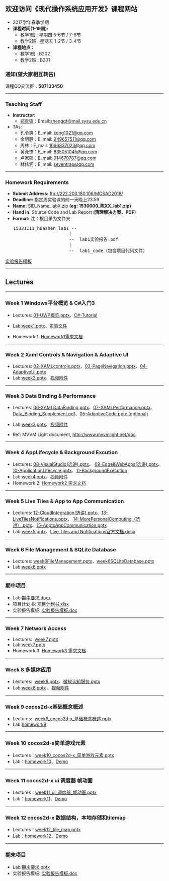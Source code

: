 ## 欢迎访问《现代操作系统应用开发》课程网站
* 2017学年春季学期
* **课程时间(1-19周):** 
	- 教学1班 : 星期四 5-6节 / 7-8节
	- 教学2班 : 星期五 1-2节 / 3-4节
* **课程地点：** 
	- 教学1班 : B202
	- 教学2班 : B201

### **通知(望大家相互转告)**
课程QQ交流群：**587133450**

----

### Teaching Staff

  * **Instructor:**
	* [郑贵锋](http://edin.sysu.edu.cn/~zhgf/)：Email:<zhenggf@mail.sysu.edu.cn>
  * TAs:
    * 孔令爽：E_mail: <kong1021@qq.com>
    * 余明静：E_mail: <949657511@qq.com>
    * 周林：E_mail: <1696837023@qq.com>
    * 黄泳锋：E_mail: <635051045@qq.com>
    * 卢家熙：E_mail: <914670787@qq.com>
    * 林伟涵：E_mail: <seventrap@qq.com>

----

### Homework Requirements
  * **Submit Address:** ftp://222.200.180.106/MOSAD2018/
  * **Deadline:**  指定周实验课的前一天晚上23:59
  * **Name:**   SID_Name_labX.zip   **(eg: 1530000_陈XX_lab1.zip)**
  * **Hand In:**   Source Code and Lab Report **(清理解决方案、PDF)**
  * **Format:**
注：根目录为文件夹
 <pre>   15331111_huashen_lab1 --
                        |
                        --  lab1实验报告.pdf
                        |
                        --  lab1_code（包含项目代码文件）
</pre>
 [实验报告模板](https://github.com/gfzheng/MOSAD/blob/master/Materials/ReportTemplate.docx)

----
## Lectures

----

### Week 1 Windows平台概览 & C#入门3

* Lectures: <a  href="https://github.com/gfzheng/MOSAD/blob/master/Keynotes/01-UWPOverview.pptx" target="_blank">01-UWP概览.pptx</a>、<a href="https://github.com/gfzheng/MOSAD/tree/master/Keynotes/C%23_Tutorial" target="_blank">C#-Tutorial</a>

* Lab:<a href="https://github.com/gfzheng/MOSAD/blob/master/Labs/week1.pptx" target="_blank">week1.pptx</a>、<a href="https://github.com/gfzheng/MOSAD/blob/master/Materials/MainPage.xaml.cs" target="_blank">实验文件</a>
* Homework 1: <a href="https://github.com/gfzheng/MOSAD/blob/master/Labs/Homework1 需求文档.docx" target="_blank">Homework1需求文档</a>

----

### Week 2 Xaml Controls & Navigation & Adaptive UI

* Lectures: <a  href="https://github.com/gfzheng/MOSAD/blob/master/Keynotes/02-XAMLcontrols.pptx" target="_blank">02-XAMLcontrols.pptx</a>、<a href="https://github.com/gfzheng/MOSAD/blob/master/Keynotes/03-PageNavigation.pptx" target="_blank">03-PageNavigation.pptx</a>、<a href="https://github.com/gfzheng/MOSAD/blob/master/Keynotes/04-AdaptiveUI.pptx" target="_blank">04-AdaptiveUI.pptx</a>
* Lab:<a href="https://github.com/gfzheng/MOSAD/blob/master/Labs/week2.pptx" target="_blank">week2.pptx</a>、<a href="https://github.com/gfzheng/MOSAD/blob/master/Materials/week2.flv" target="_blank">视频附件</a>

----

### Week 3 Data Binding & Performance

* Lectures: <a  href="https://github.com/gfzheng/MOSAD/blob/master/Keynotes/06-XAMLDataBinding.pptx" target="_blank">06-XAMLDataBinding.pptx</a>、<a href="https://github.com/gfzheng/MOSAD/blob/master/Keynotes/07-XAMLPerformance.pptx" target="_blank">07-XAMLPerformance.pptx</a>、<a href="https://github.com/gfzheng/MOSAD/blob/master/Keynotes/Data_Binding_Supplement.pdf" target="_blank">Data_Binding_Supplement.pdf</a>、<a href="https://github.com/gfzheng/MOSAD/blob/master/Keynotes/05-AdaptiveCode.pptx" target="_blank">05-AdaptiveCode.pptx (optional)</a>
* Lab:<a href="https://github.com/gfzheng/MOSAD/blob/master/Labs/week3.pptx" target="_blank">week3.pptx</a>、<a href="https://github.com/gfzheng/MOSAD/blob/master/Materials/week3.flv" target="_blank">视频附件</a>

* Ref: MVVM Light document, http://www.mvvmlight.net/doc

----

### Week 4 AppLifecycle & Background Excution

* Lectures:  <a  href="https://github.com/gfzheng/MOSAD/blob/master/Keynotes/08-VisualStudio(选讲).pptx" target="_blank">08-VisualStudio(选讲).pptx</a>、 <a  href="https://github.com/gfzheng/MOSAD/blob/master/Keynotes/09-Edge&WebApps(选讲).PPTX" target="_blank">09-Edge&WebApps(选讲).pptx</a>、<a  href="https://github.com/gfzheng/MOSAD/blob/master/Keynotes/10-ApplicationLifecycle.pptx" target="_blank">10-ApplicationLifecycle.pptx</a>、<a href="https://github.com/gfzheng/MOSAD/blob/master/Keynotes/11-BackgroundExecution.pptx" target="_blank">11-BackgroundExecution</a>
* Lab:<a href="https://github.com/gfzheng/MOSAD/blob/master/Labs/week4.pptx" target="_blank">week4.pptx</a>、<a href="https://github.com/gfzheng/MOSAD/blob/master/Materials/week4.mp4" target="_blank">视频附件</a>
* Homework 2: <a href="https://github.com/gfzheng/MOSAD/blob/master/Labs/Homework2 需求文档.docx" target="_blank">Homework2 需求文档</a>

----

### Week 5 Live Tiles & App to App Communication

* Lectures:  <a href="https://github.com/gfzheng/MOSAD/blob/master/Keynotes/12-CloudIntegration(选讲).pptx" target="_blank">12-CloudIntegration(选讲).pptx</a>、<a  href="https://github.com/gfzheng/MOSAD/blob/master/Keynotes/13-LiveTilesNotifications.pptx" target="_blank">13-LiveTilesNotifications.pptx</a>、 <a  href="https://github.com/gfzheng/MOSAD/blob/master/Keynotes/14-MorePersonalComputing（选讲）.pptx" target="_blank">14-MorePersonalComputing（选讲）.pptx</a>、<a  href="https://github.com/gfzheng/MOSAD/blob/master/Keynotes/15-ApptoAppCommunication.pptx" target="_blank">15-ApptoAppCommunication.pptx</a>
* Lab:<a href="https://github.com/gfzheng/MOSAD/blob/master/Labs/week5.pptx" target="_blank">week5.pptx</a>、<a href="https://github.com/gfzheng/MOSAD/blob/master/Materials/LiveTilesandNotifications官方文档.docx" target="_blank">Live Tiles and Notifications官方文档.docx</a>

----

### Week 6 File Management & SQLite Database

* Lectures:  <a href="https://github.com/gfzheng/MOSAD/blob/master/Keynotes/week6FileManagement.pptx" target="_blank">week6FileManagement.pptx</a>、<a  href="https://github.com/gfzheng/MOSAD/blob/master/Keynotes/week6SQLiteDatabase.pptx" target="_blank">week6SQLiteDatabase.pptx</a>
* Lab:<a href="https://github.com/gfzheng/MOSAD/blob/master/Labs/week6.pptx" target="_blank">week6.pptx</a> 

----

### 期中项目

* Lab:<a href="https://github.com/gfzheng/MOSAD/blob/master/Labs/2018期中project要求.docx" target="_blank">期中要求.docx</a>
* 项目计划书: <a href="https://github.com/gfzheng/MOSAD/blob/master/Materials/项目计划书.xlsx" target="_blank">项目计划书.xlsx</a>
* 实验报告模板: <a href="https://github.com/gfzheng/MOSAD/blob/master/Materials/期中project实验报告模板.doc" target="_blank">实验报告模板.doc</a>

----

### Week 7 Network Access

* Lectures:  <a href="https://github.com/gfzheng/MOSAD/blob/master/Keynotes/week7网络访问.pptx" target="_blank">week7.pptx</a>
* Lab:<a href="https://github.com/gfzheng/MOSAD/blob/master/Labs/week7.pptx" target="_blank">week7.pptx</a> 
* Homework 3: <a href="https://github.com/gfzheng/MOSAD/blob/master/Labs/Homework3需求文档.docx" target="_blank">Homework3 需求文档</a>

----

### Week 8 多媒体应用

* Lectures:  <a href="https://github.com/gfzheng/MOSAD/blob/master/Keynotes/week8.pptx" target="_blank">week8.pptx</a>、<a href="https://github.com/gfzheng/MOSAD/blob/master/Keynotes/微软认知服务.pptx" target="_blank">微软认知服务.pptx</a>
* Lab:<a href="https://github.com/gfzheng/MOSAD/blob/master/Labs/week8.pptx" target="_blank">week8.pptx</a> 、<a href="https://github.com/gfzheng/MOSAD/blob/master/Materials/week8_demo.zip" target="_blank">视频附件</a>

----

### Week 9 cocos2d-x基础概念概述

* Lectures:  <a href="https://github.com/gfzheng/MOSAD/blob/master/Keynotes/week9_cocos2d-x_基础概念概述.pptx" target="_blank">week9_cocos2d-x_基础概念概述.pptx</a>
* Lab:<a href="https://github.com/gfzheng/MOSAD/blob/master/Labs/homework9-cocos2d-x%E5%88%9D%E6%8E%A2.pptx">homework9</a>

----

### Week 10 cocos2d-x简单游戏元素
* Lectures：<a href="https://github.com/gfzheng/MOSAD/blob/master/Keynotes/week10_cocos2d-x简单游戏元素.pptx" target="_blank">week10_cocos2d-x_简单游戏元素.pptx</a>
* Lab：<a href="https://github.com/gfzheng/MOSAD/blob/master/Labs/2017-homework10.pptx">homework10</a>、<a href="https://github.com/gfzheng/MOSAD/blob/master/Materials/Homework10-Demo.zip">Demo</a>

----

### Week 11 cocos2d-x ui 调度器 帧动画
* Lectures：<a href="https://github.com/gfzheng/MOSAD/blob/master/Keynotes/week11_ui_调度器_帧动画.pptx" target="_blank">week11_ui_调度器_帧动画.pptx</a>
* Lab：<a href="https://github.com/gfzheng/MOSAD/blob/master/Labs/homework11.pptx">homework11</a>、<a href="https://github.com/gfzheng/MOSAD/blob/master/Materials/Homework11-Demo.zip">Demo</a>


----

### Week 12 cocos2d-x 数据结构，本地存储和tilemap
* Lectures：<a href="https://github.com/gfzheng/MOSAD/blob/master/Keynotes/week12_tile_map.pptx" target="_blank">week12_tile_map.pptx</a>
* Lab：<a href="https://github.com/gfzheng/MOSAD/blob/master/Labs/Homework12.pptx">homework12</a>、<a href="https://github.com/gfzheng/MOSAD/blob/master/Materials/week12.mp4">Demo</a>

----

### 期末项目

* Lab:<a href="https://github.com/gfzheng/MOSAD/blob/master/Labs/2018期末project要求.pptx" target="_blank">期末要求.pptx</a>
* 实验报告模板: <a href="https://github.com/gfzheng/MOSAD/blob/master/Materials/2018期末project实验报告模板.doc" target="_blank">实验报告模板.doc</a>